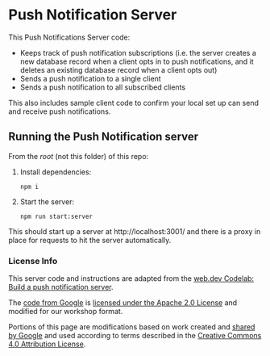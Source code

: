 Push Notification Server
========================

This Push Notifications Server code:

- Keeps track of push notification subscriptions (i.e. the server creates a new database record when a client opts in to push notifications, and it deletes an existing database record when a client opts out)
- Sends a push notification to a single client
- Sends a push notification to all subscribed clients

This also includes sample client code to confirm your local set up can send and receive push notifications.

## Running the Push Notification server

From the _root_ (not this folder) of this repo:

1. Install dependencies:

    ```
    npm i
    ```

2. Start the server:

    ```
    npm run start:server
    ```

This should start up a server at http://localhost:3001/ and there is a proxy in place for requests to hit the server automatically.

### License Info

This server code and instructions are adapted from the [web.dev Codelab: Build a push notification server](https://web.dev/push-notifications-server-codelab/).

The [code from Google](https://glitch.com/edit/#!/push-notifications-server-codelab-complete) is [licensed under the Apache 2.0 License](https://developers.google.com/terms/site-policies) and modified for our workshop format.

Portions of this page are modifications based on work created and [shared by Google](https://developers.google.com/readme/policies) and used according to terms described in the [Creative Commons 4.0 Attribution License](https://creativecommons.org/licenses/by/4.0/).
